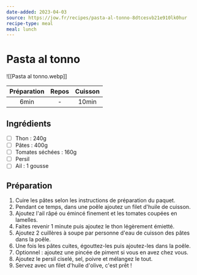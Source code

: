 ```yaml
---
date-added: 2023-04-03
source: https://jow.fr/recipes/pasta-al-tonno-8dtcesvb21e910lk0hur
recipe-type: meal
meal: lunch
---
```


# Pasta al tonno

![[Pasta al tonno.webp]]

| Préparation | Repos | Cuisson |
|:-----------:|:-----:|:-------:|
|    6min     |   -   |  10min  |

## Ingrédients

- [ ] Thon : 240g
- [ ] Pâtes : 400g
- [ ] Tomates séchées : 160g
- [ ] Persil
- [ ] Ail : 1 gousse

## Préparation

1. Cuire les pâtes selon les instructions de préparation du paquet.
2. Pendant ce temps, dans une poêle ajoutez un filet d'huile de cuisson.
3. Ajoutez l'ail râpé ou émincé finement et les tomates coupées en lamelles.
4. Faites revenir 1 minute puis ajoutez le thon légèrement émietté.
5. Ajoutez 2 cuillères à soupe par personne d'eau de cuisson des pâtes dans la poêle.
6. Une fois les pâtes cuites, égouttez-les puis ajoutez-les dans la poêle.
7. Optionnel : ajoutez une pincée de piment si vous en avez chez vous.
8. Ajoutez le persil ciselé, sel, poivre et mélangez le tout.
9. Servez avec un filet d'huile d'olive, c'est prêt !
